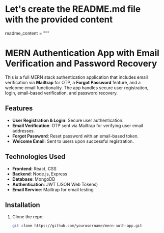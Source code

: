 # Let's create the README.md file with the provided content
readme_content = """
# MERN Authentication App with Email Verification and Password Recovery

This is a full MERN stack authentication application that includes email verification via **Mailtrap** for OTP, a **Forgot Password** feature, and a welcome email functionality. The app handles secure user registration, login, email-based verification, and password recovery.

## Features

- **User Registration & Login**: Secure user authentication.
- **Email Verification**: OTP sent via Mailtrap for verifying user email addresses.
- **Forgot Password**: Reset password with an email-based token.
- **Welcome Email**: Sent to users upon successful registration.

## Technologies Used

- **Frontend**: React, CSS
- **Backend**: Node.js, Express
- **Database**: MongoDB
- **Authentication**: JWT (JSON Web Tokens)
- **Email Service**: Mailtrap for email testing

## Installation

1. Clone the repo:
   ```bash
   git clone https://github.com/yourusername/mern-auth-app.git
